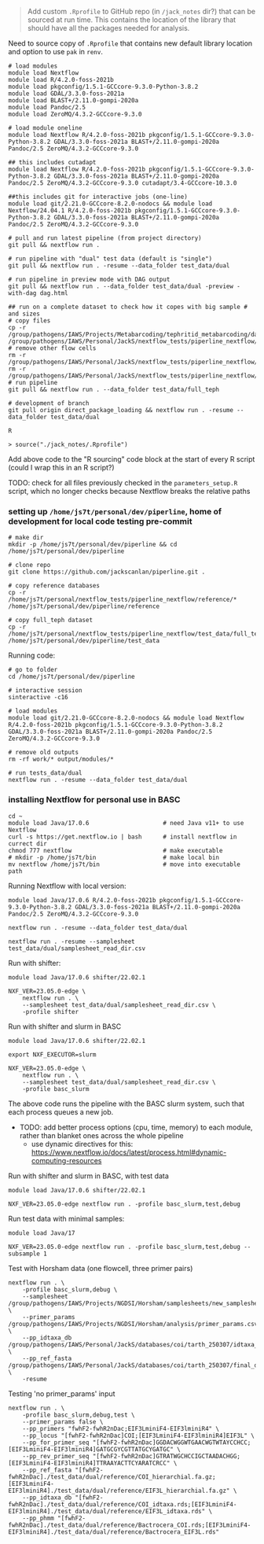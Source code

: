 > Add custom `.Rprofile` to GitHub repo (in `/jack_notes` dir?) that can be sourced at run time. This contains the location of the library that should have all the packages needed for analysis. 


Need to source copy of `.Rprofile` that contains new default library location and option to use `pak` in `renv`. 

    # load modules
    module load Nextflow
    module load R/4.2.0-foss-2021b
    module load pkgconfig/1.5.1-GCCcore-9.3.0-Python-3.8.2
    module load GDAL/3.3.0-foss-2021a
    module load BLAST+/2.11.0-gompi-2020a
    module load Pandoc/2.5
    module load ZeroMQ/4.3.2-GCCcore-9.3.0

    # load module oneline
    module load Nextflow R/4.2.0-foss-2021b pkgconfig/1.5.1-GCCcore-9.3.0-Python-3.8.2 GDAL/3.3.0-foss-2021a BLAST+/2.11.0-gompi-2020a Pandoc/2.5 ZeroMQ/4.3.2-GCCcore-9.3.0 
    
    ## this includes cutadapt
    module load Nextflow R/4.2.0-foss-2021b pkgconfig/1.5.1-GCCcore-9.3.0-Python-3.8.2 GDAL/3.3.0-foss-2021a BLAST+/2.11.0-gompi-2020a Pandoc/2.5 ZeroMQ/4.3.2-GCCcore-9.3.0 cutadapt/3.4-GCCcore-10.3.0

    ##this includes git for interactive jobs (one-line)
    module load git/2.21.0-GCCcore-8.2.0-nodocs && module load Nextflow/24.04.1 R/4.2.0-foss-2021b pkgconfig/1.5.1-GCCcore-9.3.0-Python-3.8.2 GDAL/3.3.0-foss-2021a BLAST+/2.11.0-gompi-2020a Pandoc/2.5 ZeroMQ/4.3.2-GCCcore-9.3.0 
    
    # pull and run latest pipeline (from project directory)
    git pull && nextflow run .

    # run pipeline with "dual" test data (default is "single")
    git pull && nextflow run . -resume --data_folder test_data/dual

    # run pipeline in preview mode with DAG output
    git pull && nextflow run . --data_folder test_data/dual -preview -with-dag dag.html

    ## run on a complete dataset to check how it copes with big sample # and sizes
    # copy files
    cp -r /group/pathogens/IAWS/Projects/Metabarcoding/tephritid_metabarcoding/data /group/pathogens/IAWS/Personal/JackS/nextflow_tests/piperline_nextflow/test_data/full_teph
    # remove other flow cells
    rm -r /group/pathogens/IAWS/Personal/JackS/nextflow_tests/piperline_nextflow/test_data/full_teph/K3DVL
    rm -r /group/pathogens/IAWS/Personal/JackS/nextflow_tests/piperline_nextflow/test_data/full_teph/KMLK4
    # run pipeline
    git pull && nextflow run . --data_folder test_data/full_teph

    # development of branch
    git pull origin direct_package_loading && nextflow run . -resume --data_folder test_data/dual

    R

    > source("./jack_notes/.Rprofile")

Add above code to the "R sourcing" code block at the start of every R script (could I wrap this in an R script?)


TODO: check for all files previously checked in the `parameters_setup.R` script, which no longer checks because Nextflow breaks the relative paths

### setting up `/home/js7t/personal/dev/piperline`, home of development for local code testing pre-commit 

    # make dir
    mkdir -p /home/js7t/personal/dev/piperline && cd /home/js7t/personal/dev/piperline

    # clone repo
    git clone https://github.com/jackscanlan/piperline.git .

    # copy reference databases
    cp -r /home/js7t/personal/nextflow_tests/piperline_nextflow/reference/* /home/js7t/personal/dev/piperline/reference

    # copy full_teph dataset
    cp -r /home/js7t/personal/nextflow_tests/piperline_nextflow/test_data/full_teph /home/js7t/personal/dev/piperline/test_data

Running code:

    # go to folder 
    cd /home/js7t/personal/dev/piperline
    
    # interactive session
    sinteractive -c16
    
    # load modules
    module load git/2.21.0-GCCcore-8.2.0-nodocs && module load Nextflow R/4.2.0-foss-2021b pkgconfig/1.5.1-GCCcore-9.3.0-Python-3.8.2 GDAL/3.3.0-foss-2021a BLAST+/2.11.0-gompi-2020a Pandoc/2.5 ZeroMQ/4.3.2-GCCcore-9.3.0

    # remove old outputs
    rm -rf work/* output/modules/*

    # run tests_data/dual
    nextflow run . -resume --data_folder test_data/dual


### installing Nextflow for personal use in BASC

    cd ~
    module load Java/17.0.6                     # need Java v11+ to use Nextflow
    curl -s https://get.nextflow.io | bash      # install nextflow in currect dir
    chmod 777 nextflow                          # make executable
    # mkdir -p /home/js7t/bin                   # make local bin
    mv nextflow /home/js7t/bin                  # move into executable path

Running Nextflow with local version:

    module load Java/17.0.6 R/4.2.0-foss-2021b pkgconfig/1.5.1-GCCcore-9.3.0-Python-3.8.2 GDAL/3.3.0-foss-2021a BLAST+/2.11.0-gompi-2020a Pandoc/2.5 ZeroMQ/4.3.2-GCCcore-9.3.0

    nextflow run . -resume --data_folder test_data/dual

    nextflow run . -resume --samplesheet test_data/dual/samplesheet_read_dir.csv


Run with shifter:

    module load Java/17.0.6 shifter/22.02.1

    NXF_VER=23.05.0-edge \
        nextflow run . \
        --samplesheet test_data/dual/samplesheet_read_dir.csv \
        -profile shifter

Run with shifter and slurm in BASC

    module load Java/17.0.6 shifter/22.02.1

    export NXF_EXECUTOR=slurm

    NXF_VER=23.05.0-edge \
        nextflow run . \
        --samplesheet test_data/dual/samplesheet_read_dir.csv \
        -profile basc_slurm

The above code runs the pipeline with the BASC slurm system, such that each process queues a new job. 
- TODO: add better process options (cpu, time, memory) to each module, rather than blanket ones across the whole pipeline
    - use dynamic directives for this: https://www.nextflow.io/docs/latest/process.html#dynamic-computing-resources

Run with shifter and slurm in BASC, with test data

    module load Java/17.0.6 shifter/22.02.1

    NXF_VER=23.05.0-edge nextflow run . -profile basc_slurm,test,debug

Run test data with minimal samples:

    module load Java/17

    NXF_VER=23.05.0-edge nextflow run . -profile basc_slurm,test,debug --subsample 1



Test with Horsham data (one flowcell, three primer pairs)

    nextflow run . \
        -profile basc_slurm,debug \
        --samplesheet /group/pathogens/IAWS/Projects/NGDSI/Horsham/samplesheets/new_samplesheet_LM2TV.csv \
        --primer_params /group/pathogens/IAWS/Projects/NGDSI/Horsham/analysis/primer_params.csv \
        --pp_idtaxa_db /group/pathogens/IAWS/Personal/JackS/databases/coi/tarth_250307/idtaxa_model.rds \
        --pp_ref_fasta /group/pathogens/IAWS/Personal/JackS/databases/coi/tarth_250307/final_database.fasta \
        -resume

Testing 'no primer_params' input

    nextflow run . \
        -profile basc_slurm,debug,test \
        --primer_params false \
        --pp_primers "fwhF2-fwhR2nDac;EIF3LminiF4-EIF3lminiR4" \
        --pp_locus "[fwhF2-fwhR2nDac]COI;[EIF3LminiF4-EIF3lminiR4]EIF3L" \
        --pp_for_primer_seq "[fwhF2-fwhR2nDac]GGDACWGGWTGAACWGTWTAYCCHCC;[EIF3LminiF4-EIF3lminiR4]GATGCGYCGTTATGCYGATGC" \
        --pp_rev_primer_seq "[fwhF2-fwhR2nDac]GTRATWGCHCCIGCTAADACHGG;[EIF3LminiF4-EIF3lminiR4]TTRAAYACTTCYARATCRCC" \
        --pp_ref_fasta "[fwhF2-fwhR2nDac]./test_data/dual/reference/COI_hierarchial.fa.gz;[EIF3LminiF4-EIF3lminiR4]./test_data/dual/reference/EIF3L_hierarchial.fa.gz" \
        --pp_idtaxa_db "[fwhF2-fwhR2nDac]./test_data/dual/reference/COI_idtaxa.rds;[EIF3LminiF4-EIF3lminiR4]./test_data/dual/reference/EIF3L_idtaxa.rds" \
        --pp_phmm "[fwhF2-fwhR2nDac]./test_data/dual/reference/Bactrocera_COI.rds;[EIF3LminiF4-EIF3lminiR4]./test_data/dual/reference/Bactrocera_EIF3L.rds"
